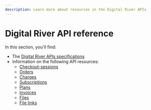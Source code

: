 ```yaml
---
description: Learn more about resources in the Digital River APIs
---
```


# Digital River API reference

In this section, you'll find:

* The [Digital River APIs specifications](https://www.digitalriver.com/docs/digital-river-api-reference/)
* Information on the following API resources:
  * [Checkout-sessions](checkout-sessions.md)
  * [Orders](../../order-management/orders/)
  * [Charges](../../order-management/orders/payment-charges/)
  * [Subscriptions](subscriptions.md)
  * [Plans](plans.md)
  * [Invoices](../../integration-options/checkouts/subscriptions/invoices.md)
  * [Files](../../order-management/files-and-file-links-1/files.md)
  * [File links](../../order-management/files-and-file-links-1/file-links/)
